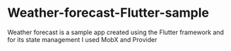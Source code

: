 # Weather-forecast-Flutter-sample
Weather forecast is a sample app created using the Flutter framework and for its state management I used MobX and Provider 
